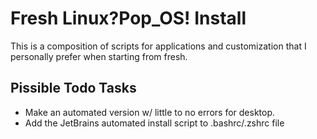 # Fresh Linux?Pop_OS! Install
This is a composition of scripts for applications and customization that I personally prefer when starting from fresh.

<h2>Pissible Todo Tasks</h2>

- Make an automated version w/ little to no errors for desktop.
- Add the JetBrains automated install script to .bashrc/.zshrc file
